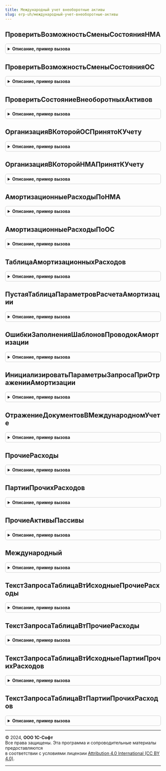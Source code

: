 ```yaml
---
title: Международный учет внеоборотные активы
slug: erp-uh/международный-учет-внеоборотные-активы
---
```



## ПроверитьВозможностьСменыСостоянияНМА
<details style="margin: 1em 0; padding: 0.5em; border: 1px solid #ccc; border-radius: 6px;">

<summary style="font-weight: bold; cursor: pointer;">Описание, пример вызова</summary>

```bsl

// Выполняет проверку возможности смены статуса для переданных в качестве параметра активов.
//
// Параметры:
// 		ОбъектДокумента - ДокументСсылка.ПринятиеКУчетуНМАМеждународныйУчет, ДокументСсылка.СписаниеНМАМеждународныйУчет - Объект документа, который меняет состояние актива
// 		ВнеоборотныеАктивы - Массив, СправочникСсылка.НематериальныеАктивы - Внеоборотные активы для проверки
// 		НовоеСостояние - Перечисление.СостоянияНМА - Значение нового состояния актива
// 		Отказ - Булево - возвращаемый параметр.
//
Процедура ПроверитьВозможностьСменыСостоянияНМА(ОбъектДокумента, ВнеоборотныеАктивы, НовоеСостояние, Отказ=Ложь) Экспорт
```

Пример вызова
```bsl
МеждународныйУчетВнеоборотныеАктивы.ПроверитьВозможностьСменыСостоянияНМА(ОбъектДокумента, ВнеоборотныеАктивы, НовоеСостояние, Отказ);
```
</details>

## ПроверитьВозможностьСменыСостоянияОС
<details style="margin: 1em 0; padding: 0.5em; border: 1px solid #ccc; border-radius: 6px;">

<summary style="font-weight: bold; cursor: pointer;">Описание, пример вызова</summary>

```bsl

// Выполняет проверку возможности смены статуса для переданных в качестве параметра активов.
//
// Параметры:
// 		ОбъектДокумента - ДокументСсылка.ПринятиеКУчетуОСМеждународныйУчет, ДокументСсылка.СписаниеОСМеждународныйУчет - Объект документа, который меняет состояние актива
// 		ВнеоборотныеАктивы - Массив, СправочникСсылка.ОбъектыЭксплуатации - Внеоборотные активы для проверки
// 		НовоеСостояние - Перечисление.СостоянияОС - Значение нового состояния актива
// 		Отказ - Булево - возвращаемый параметр.
//
Процедура ПроверитьВозможностьСменыСостоянияОС(ОбъектДокумента, ВнеоборотныеАктивы, НовоеСостояние, Отказ=Ложь) Экспорт
```

Пример вызова
```bsl
МеждународныйУчетВнеоборотныеАктивы.ПроверитьВозможностьСменыСостоянияОС(ОбъектДокумента, ВнеоборотныеАктивы, НовоеСостояние, Отказ);
```
</details>

## ПроверитьСостояниеВнеоборотныхАктивов
<details style="margin: 1em 0; padding: 0.5em; border: 1px solid #ccc; border-radius: 6px;">

<summary style="font-weight: bold; cursor: pointer;">Описание, пример вызова</summary>

```bsl

// Выполняет проверку принадлежности объекта внеоборотного актива условиям требуемого состояния.
//
// Параметры:
// 		ВнеоборотныеАктивы - Массив из СправочникСсылка.НематериальныеАктивы, СправочникСсылка.ОбъектыЭксплуатации, СправочникСсылка.НематериальныеАктивы, СправочникСсылка.ОбъектыЭксплуатации - Внеоборотные активы для проверки
// 		ТребуемоеСостояние - Структура - Структура описания требуемого состояния:
// 			*Организация - Массив из СправочникСсылка.Организации, СправочникСсылка.Организации - (необязательно) Список организаций, которым может принадлежать актив
// 			*Подразделение - Массив из СправочникСсылка.СтруктураПредприятия, СправочникСсылка.СтруктураПредприятия - (необязательно) Список подразделений, которым может принадлежать актив
// 			*Состояние - Массив из ПеречислениеСсылка.СостоянияНМА, ПеречислениеСсылка.СостоянияОС - (необязательно) Список состояний, которым может принадлежать актив
// 			*ВидАктива - Массив из ПеречислениеСсылка.ВидыВнеоборотныхАктивов - (необязательно) Список видов актива, которым может принадлежать актив
// 		ПараметрыПроверки - Неопределено, Структура - Структура параметров проверки:
// 			*ДатаСведений - Дата - (необязательно) Дата получения сведений об активе
// 			*ИсключаемыйРегистратор - ДокументСсылка - (необязательно) Ссылка на документ, исключаемый из выборки при получении состояния активов.
//
// Возвращаемое значение:
// 		Соответствие Из КлючИЗначение - Соответствие объектов учета, не удовлетворяющих условиям заданного требуемого состояния:
// 			*Ключ - СправочникСсылка.НематериальныеАктивы, СправочникСсылка.ОбъектыЭксплуатации - объект проверки
// 			*Значение - Структура - Структура с полями описания текущего состояния объекта:
// 				** Организация - СправочникСсылка.Организации
// 				** Подразделение - СправочникСсылка.СтруктураПредприятия
//
Функция ПроверитьСостояниеВнеоборотныхАктивов(ВнеоборотныеАктивы, ТребуемоеСостояние, ПараметрыПроверки=Неопределено) Экспорт
```

Пример вызова
```bsl
Результат = МеждународныйУчетВнеоборотныеАктивы.ПроверитьСостояниеВнеоборотныхАктивов(ВнеоборотныеАктивы, ТребуемоеСостояние, ПараметрыПроверки);
```
</details>

## ОрганизацияВКоторойОСПринятоКУчету
<details style="margin: 1em 0; padding: 0.5em; border: 1px solid #ccc; border-radius: 6px;">

<summary style="font-weight: bold; cursor: pointer;">Описание, пример вызова</summary>

```bsl

// Определяет в какой организации ОС принято к учету.
//
// Параметры:
//  ОсновноеСредство - СправочникСсылка.ОбъектыЭксплуатации - ОС, для которого нужно проверить принятие к учету.
//
// Возвращаемое значение:
//  СправочникСсылка.Организации - организация, в которой данное ОС принято к учету.
//
Функция ОрганизацияВКоторойОСПринятоКУчету(ОсновноеСредство) Экспорт
```

Пример вызова
```bsl
Результат = МеждународныйУчетВнеоборотныеАктивы.ОрганизацияВКоторойОСПринятоКУчету(ОсновноеСредство) 
```
</details>

## ОрганизацияВКоторойНМАПринятКУчету
<details style="margin: 1em 0; padding: 0.5em; border: 1px solid #ccc; border-radius: 6px;">

<summary style="font-weight: bold; cursor: pointer;">Описание, пример вызова</summary>

```bsl

// Определяет в какой организации НМА принят к учету.
//
// Параметры:
//  НематериальныйАктив - СправочникСсылка.НематериальныеАктивы - НМА, для которого нужно проверить принятие к учету.
//
// Возвращаемое значение:
//  СправочникСсылка.Организации - организация, в которой НМА принят к учету.
//
Функция ОрганизацияВКоторойНМАПринятКУчету(НематериальныйАктив) Экспорт
```

Пример вызова
```bsl
Результат = МеждународныйУчетВнеоборотныеАктивы.ОрганизацияВКоторойНМАПринятКУчету(НематериальныйАктив) 
```
</details>

## АмортизационныеРасходыПоНМА
<details style="margin: 1em 0; padding: 0.5em; border: 1px solid #ccc; border-radius: 6px;">

<summary style="font-weight: bold; cursor: pointer;">Описание, пример вызова</summary>

```bsl

// Возвращает таблицу с данными об амортизации к начислению и настройках отражения в заданном периоде.
//
// Параметры:
// 		Дата - Дата - Дата периода начисления амортизации
// 		Организация - СправочникСсылк.Организации - Организация, в которой приняты к учету объекты внеоборотных активов
// 		Объекты - Массив, СправочникСсылка.НематериальныеАктивы - Массив ссылок на объект или ссылка на объект для начисления амортизации.
//
// Возвращаемое значение:
// 		ТаблицаЗначений - Таблица в формате, который описан в процедуре МеждународныйУчетВнеоборотныеАктивы.ТаблицаАмортизационныхРасходов.
//
Функция АмортизационныеРасходыПоНМА(Знач Дата, Знач Организация, Знач Объекты=Неопределено, ТаблицаПараметровРасчетаАмортизации = Неопределено) Экспорт
```

Пример вызова
```bsl
Результат = МеждународныйУчетВнеоборотныеАктивы.АмортизационныеРасходыПоНМА(Дата, Организация, Объекты, ТаблицаПараметровРасчетаАмортизации);
```
</details>

## АмортизационныеРасходыПоОС
<details style="margin: 1em 0; padding: 0.5em; border: 1px solid #ccc; border-radius: 6px;">

<summary style="font-weight: bold; cursor: pointer;">Описание, пример вызова</summary>

```bsl

// Возвращает таблицу с данными об амортизации к начислению и настройках отражения в заданном периоде.
//
// Параметры:
// 		Дата - Дата - Дата периода начисления амортизации
// 		Организация - СправочникСсылк.Организации - Организация, в которой приняты к учету объекты внеоборотных активов
// 		Объекты - Массив, СправочникСсылка.ОбъектыЭксплуатации - Массив ссылок на объект или ссылка на объект для начисления амортизации.
//
// Возвращаемое значение:
// 		ТаблицаЗначений - Таблица в формате, который описан в процедуре МеждународныйУчетВнеоборотныеАктивы.ТаблицаАмортизационныхРасходов.
//
Функция АмортизационныеРасходыПоОС(Знач Дата, Знач Организация, Знач Объекты=Неопределено, ТаблицаПараметровРасчетаАмортизации = Неопределено) Экспорт
```

Пример вызова
```bsl
Результат = МеждународныйУчетВнеоборотныеАктивы.АмортизационныеРасходыПоОС(Дата, Организация, Объекты, ТаблицаПараметровРасчетаАмортизации);
```
</details>

## ТаблицаАмортизационныхРасходов
<details style="margin: 1em 0; padding: 0.5em; border: 1px solid #ccc; border-radius: 6px;">

<summary style="font-weight: bold; cursor: pointer;">Описание, пример вызова</summary>

```bsl

// Возвращает пустую таблицу для данных о начисленной амортизации
//
// Возвращаемое значение:
// 		ТаблицаЗначений - Таблица для данных о начисленной амортизации.
//
Функция ТаблицаАмортизационныхРасходов() Экспорт
```

Пример вызова
```bsl
Результат = МеждународныйУчетВнеоборотныеАктивы.ТаблицаАмортизационныхРасходов() 
```
</details>

## ПустаяТаблицаПараметровРасчетаАмортизации
<details style="margin: 1em 0; padding: 0.5em; border: 1px solid #ccc; border-radius: 6px;">

<summary style="font-weight: bold; cursor: pointer;">Описание, пример вызова</summary>

```bsl

Функция ПустаяТаблицаПараметровРасчетаАмортизации() Экспорт
```

Пример вызова
```bsl
Результат = МеждународныйУчетВнеоборотныеАктивы.ПустаяТаблицаПараметровРасчетаАмортизации() 
```
</details>

## ОшибкиЗаполненияШаблоновПроводокАмортизации
<details style="margin: 1em 0; padding: 0.5em; border: 1px solid #ccc; border-radius: 6px;">

<summary style="font-weight: bold; cursor: pointer;">Описание, пример вызова</summary>

```bsl

// Выполняет проверку и возвращает массив ошибок заполнения шаблонов проводок по амортизации внеоборотных активов.
//
// Параметры:
// 		Дата - Дата - Дата документа, с которой сравнивается период действия настройки
// 		Организация - СправочникСсылка.Организации - Организация
// 		СтатьиРасходов - Массив - Массив элементов типа <ПланВидовХарактеристикСсылка.СтатьиРасходов>.
//
// Возвращаемое значение:
// 		Структура - Структура списка ошибок создаваемая при первом вызове ОбщегоНазначенияКлиентСервер.ДобавитьОшибкуПользователю.
//
Функция ОшибкиЗаполненияШаблоновПроводокАмортизации(Дата, Организация, СтатьиРасходов) Экспорт
```

Пример вызова
```bsl
Результат = МеждународныйУчетВнеоборотныеАктивы.ОшибкиЗаполненияШаблоновПроводокАмортизации(Дата, Организация, СтатьиРасходов) 
```
</details>

## ИнициализироватьПараметрыЗапросаПриОтраженииАмортизации
<details style="margin: 1em 0; padding: 0.5em; border: 1px solid #ccc; border-radius: 6px;">

<summary style="font-weight: bold; cursor: pointer;">Описание, пример вызова</summary>

```bsl

// Инициализирует параметры запроса данных проведения при отражении начисленной амортизации.
//
// Параметры:
// 		Запрос - Запрос - Объект запроса к данным.
//
Процедура ИнициализироватьПараметрыЗапросаПриОтраженииАмортизации(Запрос) Экспорт
```

Пример вызова
```bsl
МеждународныйУчетВнеоборотныеАктивы.ИнициализироватьПараметрыЗапросаПриОтраженииАмортизации(Запрос) 
```
</details>

## ОтражениеДокументовВМеждународномУчете
<details style="margin: 1em 0; padding: 0.5em; border: 1px solid #ccc; border-radius: 6px;">

<summary style="font-weight: bold; cursor: pointer;">Описание, пример вызова</summary>

```bsl

// Заполняет текст запроса движений по регистру отражения документов в международном учете.
//
// Параметры:
// 		ТекстыЗапроса - СписокЗначений - Список текстов запроса
// 		Регистры - Строка, Структура, Неопределено - список регистров, разделенных запятой, или структура, в ключах которой - имена регистров требующихся к заполнению.
//
Процедура ОтражениеДокументовВМеждународномУчете(ТекстыЗапроса, Регистры) Экспорт
```

Пример вызова
```bsl
МеждународныйУчетВнеоборотныеАктивы.ОтражениеДокументовВМеждународномУчете(ТекстыЗапроса, Регистры) 
```
</details>

## ПрочиеРасходы
<details style="margin: 1em 0; padding: 0.5em; border: 1px solid #ccc; border-radius: 6px;">

<summary style="font-weight: bold; cursor: pointer;">Описание, пример вызова</summary>

```bsl

// Заполняет текст запроса движений по прочим расходам
//
// Параметры:
// 		ТекстыЗапроса - СписокЗначений - Список текстов запроса
// 		Регистры - Строка, Структура, Неопределено - список регистров, разделенных запятой, или структура, в ключах которой - имена регистров требующихся к заполнению
// 		ДополнительныйТекстЗапроса - Строка - Текст запроса для включение в объединение с основным.
//
Процедура ПрочиеРасходы(ТекстыЗапроса, Регистры, ДополнительныйТекстЗапроса=Неопределено) Экспорт
```

Пример вызова
```bsl
МеждународныйУчетВнеоборотныеАктивы.ПрочиеРасходы(ТекстыЗапроса, Регистры, ДополнительныйТекстЗапроса);
```
</details>

## ПартииПрочихРасходов
<details style="margin: 1em 0; padding: 0.5em; border: 1px solid #ccc; border-radius: 6px;">

<summary style="font-weight: bold; cursor: pointer;">Описание, пример вызова</summary>

```bsl

// Заполняет текст запроса движений по партиям прочих расходов
//
// Параметры:
// 		ТекстыЗапроса - СписокЗначений - Список текстов запроса
// 		Регистры - Строка, Структура, Неопределено - список регистров, разделенных запятой, или структура, в ключах которой - имена регистров требующихся к заполнению
// 		ДополнительныйТекстЗапроса - Строка - Текст запроса для включение в объединение с основным.
//
Процедура ПартииПрочихРасходов(ТекстыЗапроса, Регистры, ДополнительныйТекстЗапроса=Неопределено) Экспорт
```

Пример вызова
```bsl
МеждународныйУчетВнеоборотныеАктивы.ПартииПрочихРасходов(ТекстыЗапроса, Регистры, ДополнительныйТекстЗапроса);
```
</details>

## ПрочиеАктивыПассивы
<details style="margin: 1em 0; padding: 0.5em; border: 1px solid #ccc; border-radius: 6px;">

<summary style="font-weight: bold; cursor: pointer;">Описание, пример вызова</summary>

```bsl

// Текст запроса таблицы движений прочих активов/пассивов при проведении документа начисления амортизации.
//
// Параметры:
// 		ТекстыЗапроса - СписокЗначений - Список текстов запроса
// 		Регистры - Строка, Структура, Неопределено - список регистров, разделенных запятой, или структура, в ключах которой - имена регистров требующихся к заполнению
// 		ДополнительныйТекстЗапроса - Строка - Текст запроса для включение в объединение с основным.
//
Процедура ПрочиеАктивыПассивы(ТекстыЗапроса, Регистры, ДополнительныйТекстЗапроса=Неопределено) Экспорт
```

Пример вызова
```bsl
МеждународныйУчетВнеоборотныеАктивы.ПрочиеАктивыПассивы(ТекстыЗапроса, Регистры, ДополнительныйТекстЗапроса);
```
</details>

## Международный
<details style="margin: 1em 0; padding: 0.5em; border: 1px solid #ccc; border-radius: 6px;">

<summary style="font-weight: bold; cursor: pointer;">Описание, пример вызова</summary>

```bsl

// Заполняет текст запроса проводок амортизации в регистре международного учета
//
// Параметры:
// 		ТекстыЗапроса - СписокЗначений - Список текстов запроса
// 		Регистры - Строка, Структура, Неопределено - список регистров, разделенных запятой, или структура, в ключах которой - имена регистров требующихся к заполнению
// 		ДополнительныйТекстЗапроса - Строка - Текст запроса для включение в объединение с основным.
//
Процедура Международный(ТекстыЗапроса, Регистры, ДополнительныйТекстЗапроса=Неопределено) Экспорт
```

Пример вызова
```bsl
МеждународныйУчетВнеоборотныеАктивы.Международный(ТекстыЗапроса, Регистры, ДополнительныйТекстЗапроса);
```
</details>

## ТекстЗапросаТаблицаВтИсходныеПрочиеРасходы
<details style="margin: 1em 0; padding: 0.5em; border: 1px solid #ccc; border-radius: 6px;">

<summary style="font-weight: bold; cursor: pointer;">Описание, пример вызова</summary>

```bsl

Процедура ТекстЗапросаТаблицаВтИсходныеПрочиеРасходы(ТекстыЗапроса, ДополнительныйТекстЗапроса) Экспорт
```

Пример вызова
```bsl
МеждународныйУчетВнеоборотныеАктивы.ТекстЗапросаТаблицаВтИсходныеПрочиеРасходы(ТекстыЗапроса, ДополнительныйТекстЗапроса));
```
</details>

## ТекстЗапросаТаблицаВтПрочиеРасходы
<details style="margin: 1em 0; padding: 0.5em; border: 1px solid #ccc; border-radius: 6px;">

<summary style="font-weight: bold; cursor: pointer;">Описание, пример вызова</summary>

```bsl

Функция ТекстЗапросаТаблицаВтПрочиеРасходы(ТекстыЗапроса, ДополнительныйТекстЗапроса) Экспорт
```

Пример вызова
```bsl
Результат = МеждународныйУчетВнеоборотныеАктивы.ТекстЗапросаТаблицаВтПрочиеРасходы(ТекстыЗапроса, ДополнительныйТекстЗапроса));
```
</details>

## ТекстЗапросаТаблицаВтИсходныеПартииПрочихРасходов
<details style="margin: 1em 0; padding: 0.5em; border: 1px solid #ccc; border-radius: 6px;">

<summary style="font-weight: bold; cursor: pointer;">Описание, пример вызова</summary>

```bsl

Процедура ТекстЗапросаТаблицаВтИсходныеПартииПрочихРасходов(ТекстыЗапроса, ДополнительныйТекстЗапроса) Экспорт
```

Пример вызова
```bsl
МеждународныйУчетВнеоборотныеАктивы.ТекстЗапросаТаблицаВтИсходныеПартииПрочихРасходов(ТекстыЗапроса, ДополнительныйТекстЗапроса));
```
</details>

## ТекстЗапросаТаблицаВтПартииПрочихРасходов
<details style="margin: 1em 0; padding: 0.5em; border: 1px solid #ccc; border-radius: 6px;">

<summary style="font-weight: bold; cursor: pointer;">Описание, пример вызова</summary>

```bsl

Функция ТекстЗапросаТаблицаВтПартииПрочихРасходов(ТекстыЗапроса, ДополнительныйТекстЗапроса) Экспорт
```

Пример вызова
```bsl
Результат = МеждународныйУчетВнеоборотныеАктивы.ТекстЗапросаТаблицаВтПартииПрочихРасходов(ТекстыЗапроса, ДополнительныйТекстЗапроса));
```
</details>

---

© 2024, **ООО 1С-Софт**  
Все права защищены. Эта программа и сопроводительные материалы предоставляются  
в соответствии с условиями лицензии [Attribution 4.0 International (CC BY 4.0)](https://creativecommons.org/licenses/by/4.0/legalcode).

---
